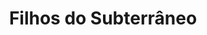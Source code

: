 ---
id: children-of-underground
title: Filhos do Subterrâneo
slug: /6-cultures/children-of-underground
---